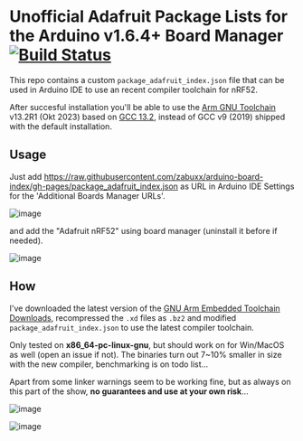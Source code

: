 # Unofficial Adafruit Package Lists for the Arduino v1.6.4+ Board Manager [![Build Status](https://github.com/adafruit/arduino-board-index/workflows/Build/badge.svg)](https://github.com/adafruit/arduino-board-index/actions)

This repo contains a custom `package_adafruit_index.json` file that can be used in Arduino IDE to use an recent compiler toolchain for nRF52.

After succesful installation you'll be able to use the [Arm GNU Toolchain](https://developer.arm.com/downloads/-/arm-gnu-toolchain-downloads) v13.2R1 (Okt 2023) based on [GCC 13.2](https://gcc.gnu.org/), instead of GCC v9 (2019) shipped with the default installation.

## Usage

Just add https://raw.githubusercontent.com/zabuxx/arduino-board-index/gh-pages/package_adafruit_index.json as URL in Arduino IDE Settings for the 'Additional Boards Manager URLs'.

![image](https://github.com/zabuxx/arduino-board-index/assets/18469570/a24babde-8657-44c0-8ed6-f25d75f80ea0)

and add the "Adafruit nRF52" using board manager (uninstall it before if needed).

![image](https://github.com/zabuxx/arduino-board-index/assets/18469570/d8e22370-1abd-43b4-8339-e2a749126d9b)


## How

I've downloaded the latest version of the [GNU Arm Embedded Toolchain Downloads](https://developer.arm.com/downloads/-/gnu-rm), recompressed the `.xd` files as `.bz2` and modified `package_adafruit_index.json` to use the latest compiler toolchain.

Only tested on **x86_64-pc-linux-gnu**, but should work on for Win/MacOS as well (open an issue if not). The binaries turn out 7~10% smaller in size with the new compiler, benchmarking is on todo list...

Apart from some linker warnings seem to be working fine, but as always on this part of the show, **no guarantees and use at your own risk**...

![image](https://github.com/zabuxx/arduino-board-index/assets/18469570/ecbfcff3-e4f1-4dc8-b197-e27846a6fead)

![image](https://github.com/zabuxx/arduino-board-index/assets/18469570/d887b917-dbde-4311-88b8-78983e1241ed)

